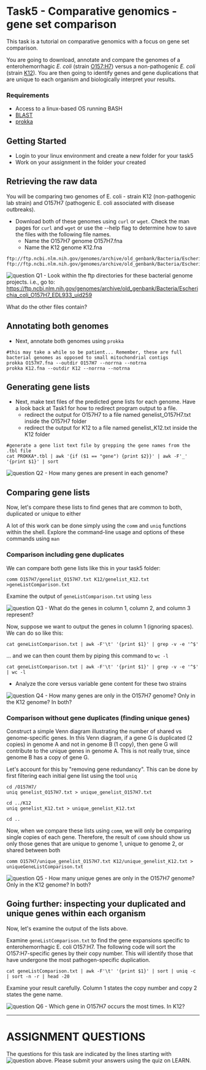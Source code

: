 # Task5 - Comparative genomics - gene set comparison

This task is a tutorial on comparative genomics with a focus on gene set comparison.

You are going to download, annotate and compare the genomes of a enterohemorrhagic <i>E. coli</i> (strain [O157:H7](https://en.wikipedia.org/wiki/Escherichia_coli_O157:H7)) versus a non-pathogenic <i>E. coli</i> (strain [K12](https://en.wikipedia.org/wiki/Escherichia_coli_in_molecular_biology#K-12)). You are then going to identify genes and gene duplications that are unique to each organism and biologically interpret your results.


### Requirements

* Access to a linux-based OS running BASH
* [BLAST](http://blast.ncbi.nlm.nih.gov/)
* [prokka](https://github.com/tseemann/prokka)


## Getting Started

* Login to your linux environment and create a new folder for your task5
* Work on your assignment in the folder your created



## Retrieving the raw data

You will be comparing two genomes of E. coli - strain K12 (non-pathogenic lab strain) and O157H7 (pathogenic E. coli associated with disease outbreaks).

* Download both of these genomes using `curl` or `wget`. Check the man pages for `curl` and `wget` or use the --help flag to determine how to save the files with the following file names. 
  * Name the O157H7 genome O157H7.fna
  * Name the K12 genome K12.fna

```
ftp://ftp.ncbi.nlm.nih.gov/genomes/archive/old_genbank/Bacteria/Escherichia_coli_O157H7_EDL933_uid259/AE005174.fna
ftp://ftp.ncbi.nlm.nih.gov/genomes/archive/old_genbank/Bacteria/Escherichia_coli_K_12_substr__DH10B_uid20079/CP000948.fna
```

![question](https://github.com/doxeylab/learn-genomics-in-unix/raw/master/questionbox.png) Q1 - Look within the ftp directories for these bacterial genome projects. i.e., go to: https://ftp.ncbi.nlm.nih.gov/genomes/archive/old_genbank/Bacteria/Escherichia_coli_O157H7_EDL933_uid259

What do the other files contain?


## Annotating both genomes

* Next, annotate both genomes using `prokka`

```
#this may take a while so be patient... Remember, these are full bacterial genomes as opposed to small mitochondrial contigs
prokka O157H7.fna --outdir O157H7 --norrna --notrna
prokka K12.fna --outdir K12 --norrna --notrna
```

## Generating gene lists

* Next, make text files of the predicted gene lists for each genome. Have a look back at Task1 for how to redirect program output to a file.
    * redirect the output for O157H7 to a file named genelist_O157H7.txt inside the O157H7 folder
    * redirect the output for K12 to a file named genelist_K12.txt inside the K12 folder

```
#generate a gene list text file by grepping the gene names from the .tbl file
cat PROKKA*.tbl | awk '{if ($1 == "gene") {print $2}}' | awk -F'_' '{print $1}' | sort 
```


![question](https://github.com/doxeylab/learn-genomics-in-unix/raw/master/questionbox.png) Q2 - How many genes are present in each genome?


## Comparing gene lists

Now, let's compare these lists to find genes that are common to both, duplicated or unique to either

A lot of this work can be done simply using the `comm` and `uniq` functions within the shell.
Explore the command-line usage and options of these commands using `man`

### Comparison including gene duplicates

We can compare both gene lists like this in your task5 folder:

```
comm O157H7/genelist_O157H7.txt K12/genelist_K12.txt >geneListComparison.txt
```

Examine the output of `geneListComparison.txt` using `less`

![question](https://github.com/doxeylab/learn-genomics-in-unix/raw/master/questionbox.png) Q3 - What do the genes in column 1, column 2, and column 3 represent? 

Now, suppose we want to output the genes in column 1 (ignoring spaces). We can do so like this:

```
cat geneListComparison.txt | awk -F'\t' '{print $1}' | grep -v -e '^$'
```

... and we can then count them by piping this command to `wc -l`

```
cat geneListComparison.txt | awk -F'\t' '{print $1}' | grep -v -e '^$' | wc -l
```

* Analyze the core versus variable gene content for these two strains

![question](https://github.com/doxeylab/learn-genomics-in-unix/raw/master/questionbox.png) Q4 - How many genes are only in the O157H7 genome? Only in the K12 genome? In both?


### Comparison without gene duplicates (finding unique genes)
Construct a simple Venn diagram  illustrating the number of shared vs genome-specific genes. In this Venn diagram, if a gene G is duplicated (2 copies) in genome A and not in genome B (1 copy), then gene G will contribute to the unique genes in genome A. This is not really true, since genome B has a copy of gene G.

Let's account for this by "removing gene redundancy". This can be done by first filtering each initial gene list using the tool `uniq`

```
cd /O157H7/
uniq genelist_O157H7.txt > unique_genelist_O157H7.txt

cd ../K12
uniq genelist_K12.txt > unique_genelist_K12.txt

cd ..
```

Now, when we compare these lists using `comm`, we will only be comparing single copies of each gene. Therefore, the result of `comm` should show us only those genes that are unique to genome 1, unique to genome 2, or shared between both

```
comm O157H7/unique_genelist_O157H7.txt K12/unique_genelist_K12.txt > uniqueGeneListComparison.txt
```

![question](https://github.com/doxeylab/learn-genomics-in-unix/raw/master/questionbox.png) Q5 - How many unique genes are only in the O157H7 genome? Only in the K12 genome? In both?


## Going further: inspecting your duplicated and unique genes within each organism

Now, let's examine the output of the lists above.

Examine `geneListComparison.txt` to find the gene expansions specific to enterohemorrhagic E. coli O157:H7. The following code will sort the O157:H7-specific genes by their copy number. This will identify those that have undergone the most pathogen-specific duplication.

```
cat geneListComparison.txt | awk -F'\t' '{print $1}' | sort | uniq -c | sort -n -r | head -20
```

Examine your result carefully. Column 1 states the copy number and copy 2 states the gene name.

![question](https://github.com/doxeylab/learn-genomics-in-unix/raw/master/questionbox.png) Q6 - Which gene in O157H7 occurs the most times. In K12?



---

# ASSIGNMENT QUESTIONS

The questions for this task are indicated by the lines starting with ![question](https://github.com/doxeylab/learn-genomics-in-unix/raw/master/questionbox.png) above. Please submit your answers using the quiz on LEARN.
